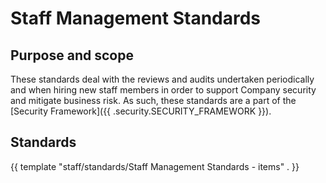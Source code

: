# Staff Management Standards

## Purpose and scope

These standards deal with the reviews and audits undertaken periodically and when hiring new staff members in order to support Company security and mitigate business risk. As such, these standards are a part of the [Security Framework]({{ .security.SECURITY_FRAMEWORK }}).

## Standards

{{ template "staff/standards/Staff Management Standards - items" . }}
